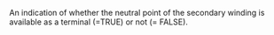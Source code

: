 ﻿An indication of whether the neutral point of the secondary winding is available as a terminal (=TRUE) or not (= FALSE).